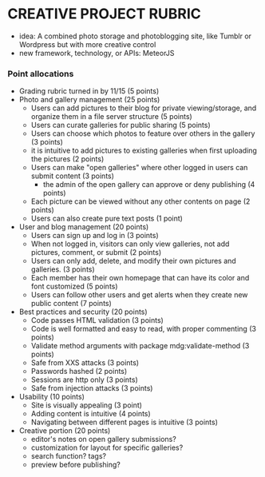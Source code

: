 # CREATIVE PROJECT RUBRIC #
* idea: A combined photo storage and photoblogging site, like Tumblr or Wordpress but with more creative control
* new framework, technology, or APIs: MeteorJS

### Point allocations ###
* Grading rubric turned in by 11/15 (5 points)
* Photo and gallery management (25 points)
	* Users can add pictures to their blog for private viewing/storage, and organize them in a file server structure (5 points)
	* Users can curate galleries for public sharing (5 points)
	* Users can choose which photos to feature over others in the gallery (3 points)
	* it is intuitive to add pictures to existing galleries when first uploading the pictures (2 points)
	* Users can make "open galleries" where other logged in users can submit content (3 points)
		* the admin of the open gallery can approve or deny publishing (4 points)
	* Each picture can be viewed without any other contents on page (2 points)
	* Users can also create pure text posts (1 point)
* User and blog management (20 points)
	* Users can sign up and log in (3 points)
	* When not logged in, visitors can only view galleries, not add pictures, comment, or submit (2 points)
	* Users can only add, delete, and modify their own pictures and galleries. (3 points)
	* Each member has their own homepage that can have its color and font customized (5 points)
	* Users can follow other users and get alerts when they create new public content (7 points)
* Best practices and security (20 points)
	* Code passes HTML validation (3 points)
	* Code is well formatted and easy to read, with proper commenting (3 points)
	* Validate method arguments with package mdg:validate-method (3 points)
	* Safe from XXS attacks (3 points)
	* Passwords hashed (2 points)
	* Sessions are http only (3 points)
	* Safe from injection attacks (3 points)
* Usability (10 points)
	* Site is visually appealing (3 point)
	* Adding content is intuitive (4 points)
	* Navigating between different pages is intuitive (3 points)
* Creative portion (20 points)
	* editor's notes on open gallery submissions?
	* customization for layout for specific galleries?
	* search function? tags?
	* preview before publishing?